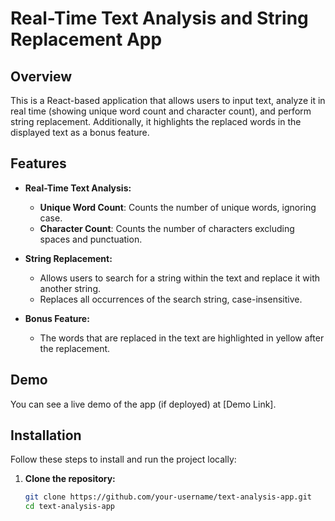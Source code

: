 # Real-Time Text Analysis and String Replacement App

## Overview

This is a React-based application that allows users to input text, analyze it in real time (showing unique word count and character count), and perform string replacement. Additionally, it highlights the replaced words in the displayed text as a bonus feature.

## Features

- **Real-Time Text Analysis:**
  - **Unique Word Count**: Counts the number of unique words, ignoring case.
  - **Character Count**: Counts the number of characters excluding spaces and punctuation.
  
- **String Replacement:**
  - Allows users to search for a string within the text and replace it with another string.
  - Replaces all occurrences of the search string, case-insensitive.

- **Bonus Feature:**
  - The words that are replaced in the text are highlighted in yellow after the replacement.

## Demo

You can see a live demo of the app (if deployed) at [Demo Link].

## Installation

Follow these steps to install and run the project locally:

1. **Clone the repository:**

   ```bash
   git clone https://github.com/your-username/text-analysis-app.git
   cd text-analysis-app
